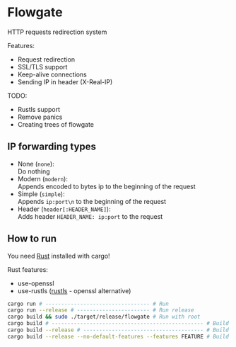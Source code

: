 # Flowgate
HTTP requests redirection system

Features:
- Request redirection
- SSL/TLS support
- Keep-alive connections
- Sending IP in header (X-Real-IP)

TODO:
- Rustls support
- Remove panics
- Creating trees of flowgate

## IP forwarding types

- None (`none`):\
  Do nothing
- Modern (`modern`):\
  Appends encoded to bytes ip to the beginning of the request
- Simple (`simple`):\
  Appends `ip:port\n` to the beginning of the request
- Header (`header[:HEADER_NAME]`):\
  Adds header `HEADER_NAME: ip:port` to the request

## How to run

You need [Rust](https://www.rust-lang.org/) installed with cargo!

Rust features:
- use-openssl
- use-rustls ([rustls](https://github.com/rustls/rustls) - openssl alternative)

```sh
cargo run # --------------------------------- # Run
cargo run --release # ----------------------- # Run release
cargo build && sudo ./target/release/flowgate # Run with root
cargo build # ------------------------------------------------ # Build
cargo build --release # -------------------------------------- # Build release
cargo build --release --no-default-features --features FEATURE # Build with feature
```